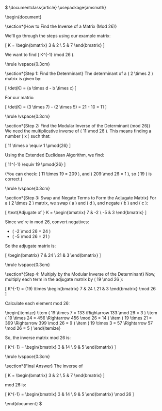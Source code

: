 $
\documentclass{article}
\usepackage{amsmath}

\begin{document}

\section*{How to Find the Inverse of a Matrix (Mod 26)}

We'll go through the steps using our example matrix:

\[
K =
\begin{bmatrix} 3 & 2 \\ 5 & 7 \end{bmatrix}
\]

We want to find \( K^{-1} \mod 26 \).

\hrule
\vspace{0.3cm}

\section*{Step 1: Find the Determinant}
The determinant of a \( 2 \times 2 \) matrix is given by:

\[
\det(K) = (a \times d - b \times c)
\]

For our matrix:

\[
\det(K) = (3 \times 7) - (2 \times 5) = 21 - 10 = 11
\]

\hrule
\vspace{0.3cm}

\section*{Step 2: Find the Modular Inverse of the Determinant (mod 26)}
We need the multiplicative inverse of \( 11 \mod 26 \). This means finding a number \( x \) such that:

\[
11 \times x \equiv 1 \pmod{26}
\]

Using the Extended Euclidean Algorithm, we find:

\[
11^{-1} \equiv 19 \pmod{26}
\]

(You can check: \( 11 \times 19 = 209 \), and \( 209 \mod 26 = 1 \), so \( 19 \) is correct.)

\hrule
\vspace{0.3cm}

\section*{Step 3: Swap and Negate Terms to Form the Adjugate Matrix}
For a \( 2 \times 2 \) matrix, we swap \( a \) and \( d \), and negate \( b \) and \( c \):

\[
\text{Adjugate of } K =
\begin{bmatrix} 7 & -2 \\ -5 & 3 \end{bmatrix}
\]

Since we're in mod 26, convert negatives:
- \( -2 \mod 26 = 24 \)
- \( -5 \mod 26 = 21 \)

So the adjugate matrix is:

\[
\begin{bmatrix} 7 & 24 \\ 21 & 3 \end{bmatrix}
\]

\hrule
\vspace{0.3cm}

\section*{Step 4: Multiply by the Modular Inverse of the Determinant}
Now, multiply each term in the adjugate matrix by \( 19 \mod 26 \):

\[
K^{-1} =
(19) \times
\begin{bmatrix} 7 & 24 \\ 21 & 3 \end{bmatrix} \mod 26
\]

Calculate each element mod 26:

\begin{itemize}
    \item \( 19 \times 7 = 133 \Rightarrow 133 \mod 26 = 3 \)
    \item \( 19 \times 24 = 456 \Rightarrow 456 \mod 26 = 14 \)
    \item \( 19 \times 21 = 399 \Rightarrow 399 \mod 26 = 9 \)
    \item \( 19 \times 3 = 57 \Rightarrow 57 \mod 26 = 5 \)
\end{itemize}

So, the inverse matrix mod 26 is:

\[
K^{-1} =
\begin{bmatrix} 3 & 14 \\ 9 & 5 \end{bmatrix}
\]

\hrule
\vspace{0.3cm}

\section*{Final Answer}
The inverse of 

\[
K =
\begin{bmatrix} 3 & 2 \\ 5 & 7 \end{bmatrix}
\]

mod 26 is:

\[
K^{-1} =
\begin{bmatrix} 3 & 14 \\ 9 & 5 \end{bmatrix} \mod 26
\]

\end{document}
$

